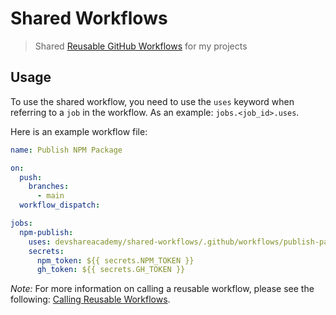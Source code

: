 # Shared Workflows

> Shared [Reusable GitHub Workflows](https://docs.github.com/en/actions/learn-github-actions/reusing-workflows#overview) for my projects

## Usage

To use the shared workflow, you need to use the `uses` keyword when referring to a `job` in the workflow. As an example: `jobs.<job_id>.uses`.

Here is an example workflow file:

```yaml
name: Publish NPM Package

on:
  push:
    branches:
      - main
  workflow_dispatch:

jobs:
  npm-publish:
    uses: devshareacademy/shared-workflows/.github/workflows/publish-package.yml@main
    secrets:
      npm_token: ${{ secrets.NPM_TOKEN }}
      gh_token: ${{ secrets.GH_TOKEN }}
```

*Note:* For more information on calling a reusable workflow, please see the following: [Calling Reusable Workflows](https://docs.github.com/en/actions/learn-github-actions/reusing-workflows#calling-a-reusable-workflow).
